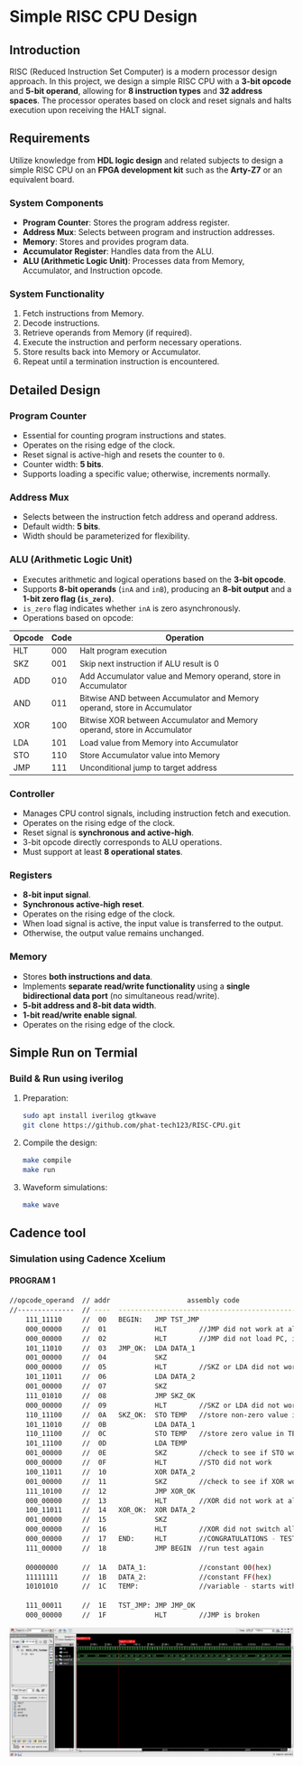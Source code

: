 # Simple RISC CPU Design

## Introduction
RISC (Reduced Instruction Set Computer) is a modern processor design approach. In this project, we design a simple RISC CPU with a **3-bit opcode** and **5-bit operand**, allowing for **8 instruction types** and **32 address spaces**. The processor operates based on clock and reset signals and halts execution upon receiving the HALT signal.

## Requirements
Utilize knowledge from **HDL logic design** and related subjects to design a simple RISC CPU on an **FPGA development kit** such as the **Arty-Z7** or an equivalent board.

### **System Components**
- **Program Counter**: Stores the program address register.
- **Address Mux**: Selects between program and instruction addresses.
- **Memory**: Stores and provides program data.
- **Accumulator Register**: Handles data from the ALU.
- **ALU (Arithmetic Logic Unit)**: Processes data from Memory, Accumulator, and Instruction opcode.

### **System Functionality**
1. Fetch instructions from Memory.
2. Decode instructions.
3. Retrieve operands from Memory (if required).
4. Execute the instruction and perform necessary operations.
5. Store results back into Memory or Accumulator.
6. Repeat until a termination instruction is encountered.

## Detailed Design
### **Program Counter**
- Essential for counting program instructions and states.
- Operates on the rising edge of the clock.
- Reset signal is active-high and resets the counter to `0`.
- Counter width: **5 bits**.
- Supports loading a specific value; otherwise, increments normally.

### **Address Mux**
- Selects between the instruction fetch address and operand address.
- Default width: **5 bits**.
- Width should be parameterized for flexibility.

### **ALU (Arithmetic Logic Unit)**
- Executes arithmetic and logical operations based on the **3-bit opcode**.
- Supports **8-bit operands** (`inA` and `inB`), producing an **8-bit output** and a **1-bit zero flag (`is_zero`)**.
- `is_zero` flag indicates whether `inA` is zero asynchronously.
- Operations based on opcode:

| Opcode | Code | Operation |
|--------|------|------------|
| HLT | 000 | Halt program execution |
| SKZ | 001 | Skip next instruction if ALU result is 0 |
| ADD | 010 | Add Accumulator value and Memory operand, store in Accumulator |
| AND | 011 | Bitwise AND between Accumulator and Memory operand, store in Accumulator |
| XOR | 100 | Bitwise XOR between Accumulator and Memory operand, store in Accumulator |
| LDA | 101 | Load value from Memory into Accumulator |
| STO | 110 | Store Accumulator value into Memory |
| JMP | 111 | Unconditional jump to target address |

### **Controller**
- Manages CPU control signals, including instruction fetch and execution.
- Operates on the rising edge of the clock.
- Reset signal is **synchronous and active-high**.
- 3-bit opcode directly corresponds to ALU operations.
- Must support at least **8 operational states**.

### **Registers**
- **8-bit input signal**.
- **Synchronous active-high reset**.
- Operates on the rising edge of the clock.
- When load signal is active, the input value is transferred to the output.
- Otherwise, the output value remains unchanged.

### **Memory**
- Stores **both instructions and data**.
- Implements **separate read/write functionality** using a **single bidirectional data port** (no simultaneous read/write).
- **5-bit address and 8-bit data width**.
- **1-bit read/write enable signal**.
- Operates on the rising edge of the clock.

## Simple Run on Termial

### Build & Run using iverilog 
1. Preparation:
   ```sh
   sudo apt install iverilog gtkwave
   git clone https://github.com/phat-tech123/RISC-CPU.git
   ```
2. Compile the design:
   ```sh
   make compile 
   make run
   ```
3. Waveform simulations:
   ```sh
   make wave 
   ```
## Cadence tool
### Simulation using Cadence Xcelium
#### PROGRAM 1
```sh
//opcode_operand  // addr                   assembly code
//--------------  // ----  -----------------------------------------------
    111_11110     //  00   BEGIN:   JMP TST_JMP
    000_00000     //  01            HLT        //JMP did not work at all
    000_00000     //  02            HLT        //JMP did not load PC, it skipped
    101_11010     //  03   JMP_OK:  LDA DATA_1
    001_00000     //  04            SKZ
    000_00000     //  05            HLT        //SKZ or LDA did not work
    101_11011     //  06            LDA DATA_2
    001_00000     //  07            SKZ
    111_01010     //  08            JMP SKZ_OK
    000_00000     //  09            HLT        //SKZ or LDA did not work
    110_11100     //  0A   SKZ_OK:  STO TEMP   //store non-zero value in TEMP
    101_11010     //  0B            LDA DATA_1
    110_11100     //  0C            STO TEMP   //store zero value in TEMP
    101_11100     //  0D            LDA TEMP
    001_00000     //  0E            SKZ        //check to see if STO worked
    000_00000     //  0F            HLT        //STO did not work
    100_11011     //  10            XOR DATA_2
    001_00000     //  11            SKZ        //check to see if XOR worked
    111_10100     //  12            JMP XOR_OK
    000_00000     //  13            HLT        //XOR did not work at all
    100_11011     //  14   XOR_OK:  XOR DATA_2
    001_00000     //  15            SKZ
    000_00000     //  16            HLT        //XOR did not switch all bits
    000_00000     //  17   END:     HLT        //CONGRATULATIONS - TEST1 PASSED!
    111_00000     //  18            JMP BEGIN  //run test again

    00000000      //  1A   DATA_1:             //constant 00(hex)
    11111111      //  1B   DATA_2:             //constant FF(hex)
    10101010      //  1C   TEMP:               //variable - starts with AA(hex)

    111_00011     //  1E   TST_JMP: JMP JMP_OK
    000_00000     //  1F            HLT        //JMP is broken
```
![Program 1 Simulation Result](prog1.png)


